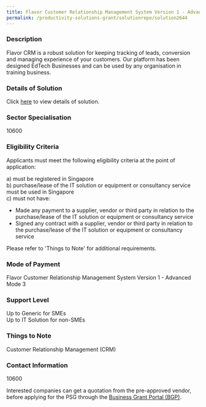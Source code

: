 ```yaml
---
title: Flavor Customer Relationship Management System Version 1 - Advanced Mode 3
permalink: /productivity-solutions-grant/solutionrepo/solution2644
---
```


### Description

Flavor CRM is a robust solution for keeping tracking of leads, conversion and managing experience of your customers. Our platform has been designed EdTech Businesses and can be used by any organisation in training business.

### Details of Solution

Click <a href='FLAVOR PTE. LTD.' target='_blank' rel='noopener'>here</a> to view details of solution.

### Sector Specialisation

 10600 

### Eligibility Criteria

Applicants must meet the following eligibility criteria at the point of application:

a) must be registered in Singapore <br>
b) purchase/lease of the IT solution or equipment or consultancy service must be used in Singapore <br>
c) must not have:
- Made any payment to a supplier, vendor or third party in relation to the purchase/lease of the IT solution or equipment or consultancy service
- Signed any contract with a supplier, vendor or third party in relation to the purchase/lease of the IT solution or equipment or consultancy service

Please refer to 'Things to Note' for additional requirements.

### Mode of Payment
Flavor Customer Relationship Management System Version 1 - Advanced Mode 3

### Support Level
Up to Generic for SMEs <br>
Up to IT Solution for non-SMEs

### Things to Note
Customer Relationship Management (CRM)

### Contact Information
10600

Interested companies can get a quotation from the pre-approved vendor, before applying for the PSG through the <a target='_blank' rel='noopener' href='https://www.businessgrants.gov.sg/'>Business Grant Portal (BGP)</a>.
